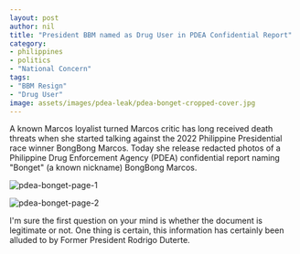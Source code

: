 ```yaml
---
layout: post
author: nil
title: "President BBM named as Drug User in PDEA Confidential Report"
category:
- philippines
- politics
- "National Concern"
tags:
- "BBM Resign"
- "Drug User"
image: assets/images/pdea-leak/pdea-bonget-cropped-cover.jpg
---
```


A known Marcos loyalist turned Marcos critic has long received death threats when she started talking against the 2022 Philippine Presidential race winner BongBong Marcos. Today she release redacted photos of a Philippine Drug Enforcement Agency (PDEA) confidential report naming "Bonget" (a known nickname) BongBong Marcos.

![pdea-bonget-page-1]({{site.baseurl}}/assets/images/pdea-leak/20240401_202421_5032962793143807802.jpg)

![pdea-bonget-page-2]({{site.baseurl}}/assets/images/pdea-leak/20240401_202421_7296320828403248034.jpg)

I'm sure the first question on your mind is whether the document is legitimate or not. One thing is certain, this information has certainly been alluded to by Former President Rodrigo Duterte.



[pdea-bonget-1]: "{{site.baseurl}}/assets/images/pdea-leak/20240401_202421_5032962793143807802.jpg"
[pdea-bonget-2]: "{{site.baseurl}}/assets/images/pdea-leak/20240401_202421_7296320828403248034.jpg"
